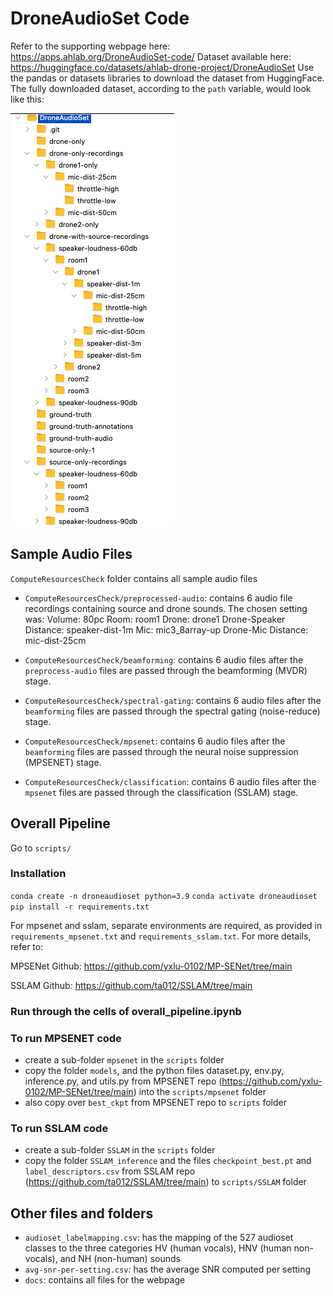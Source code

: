 # DroneAudioSet Code

Refer to the supporting webpage here: https://apps.ahlab.org/DroneAudioSet-code/
Dataset available here: https://huggingface.co/datasets/ahlab-drone-project/DroneAudioSet
Use the pandas or datasets libraries to download the dataset from HuggingFace.
The fully downloaded dataset, according to the `path` variable, would look like this:

![Folder Structure](docs/images/folderstructure.png)

## Sample Audio Files
`ComputeResourcesCheck` folder contains all sample audio files
* `ComputeResourcesCheck/preprocessed-audio`: contains 6 audio file recordings containing source and drone sounds. The chosen setting was:
Volume: 80pc
Room: room1
Drone: drone1
Drone-Speaker Distance: speaker-dist-1m
Mic: mic3_8array-up
Drone-Mic Distance: mic-dist-25cm

* `ComputeResourcesCheck/beamforming`: contains 6 audio files after the `preprocess-audio` files are passed through the beamforming (MVDR) stage.
* `ComputeResourcesCheck/spectral-gating`: contains 6 audio files after the `beamforming` files are passed through the spectral gating (noise-reduce) stage.
* `ComputeResourcesCheck/mpsenet`: contains 6 audio files after the `beamforming` files are passed through the neural noise suppression (MPSENET) stage.
* `ComputeResourcesCheck/classification`: contains 6 audio files after the `mpsenet` files are passed through the classification (SSLAM) stage.

## Overall Pipeline
Go to `scripts/`

### Installation

```conda create -n droneaudioset python=3.9```
```conda activate droneaudioset```
```pip install -r requirements.txt```

For mpsenet and sslam, separate environments are required, as provided in `requirements_mpsenet.txt` and `requirements_sslam.txt`.
For more details, refer to:

MPSENet Github: https://github.com/yxlu-0102/MP-SENet/tree/main

SSLAM Github: https://github.com/ta012/SSLAM/tree/main


### Run through the cells of overall_pipeline.ipynb
### To run MPSENET code
 * create a sub-folder `mpsenet` in the `scripts` folder
 * copy the folder `models`, and the python files dataset.py, env.py, inference.py, and utils.py from MPSENET repo (https://github.com/yxlu-0102/MP-SENet/tree/main) into  the `scripts/mpsenet` folder
 * also copy over `best_ckpt` from MPSENET repo to `scripts` folder

 ### To run SSLAM code
 * create a sub-folder `SSLAM` in the `scripts` folder
 * copy the folder `SSLAM_inference` and the files `checkpoint_best.pt` and `label_descriptors.csv` from SSLAM repo (https://github.com/ta012/SSLAM/tree/main) to `scripts/SSLAM` folder

 ## Other files and folders
 * `audioset_labelmapping.csv`: has the mapping of the 527 audioset classes to the three categories HV (human vocals), HNV (human non-vocals), and NH (non-human) sounds
 * `avg-snr-per-setting.csv`: has the average SNR computed per setting
 * `docs`: contains all files for the webpage


